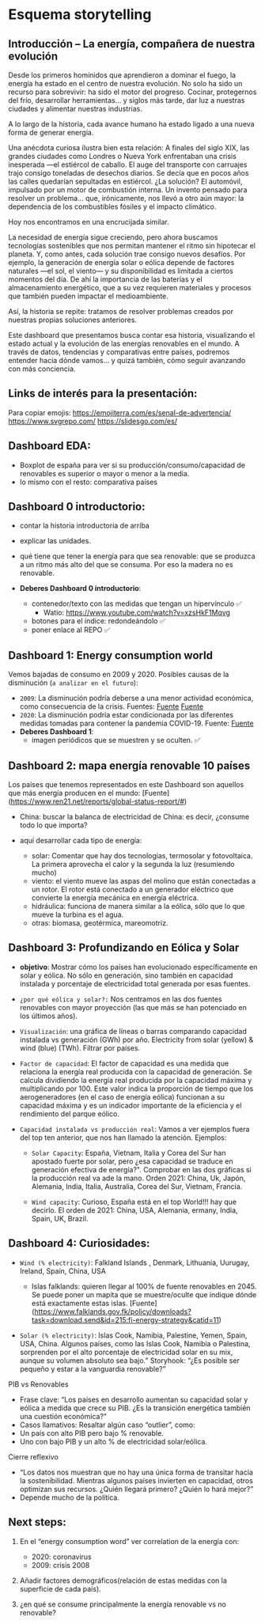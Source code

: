 # Esquema storytelling

## Introducción – La energía, compañera de nuestra evolución

Desde los primeros homínidos que aprendieron a dominar el fuego, la energía ha estado en el centro de nuestra evolución. No solo ha sido un recurso para sobrevivir: ha sido el motor del progreso. Cocinar, protegernos del frío, desarrollar herramientas… y siglos más tarde, dar luz a nuestras ciudades y alimentar nuestras industrias.

A lo largo de la historia, cada avance humano ha estado ligado a una nueva forma de generar energía.

Una anécdota curiosa ilustra bien esta relación:
A finales del siglo XIX, las grandes ciudades como Londres o Nueva York enfrentaban una crisis inesperada —el estiércol de caballo. El auge del transporte con carruajes trajo consigo toneladas de desechos diarios. Se decía que en pocos años las calles quedarían sepultadas en estiércol. ¿La solución? El automóvil, impulsado por un motor de combustión interna. Un invento pensado para resolver un problema… que, irónicamente, nos llevó a otro aún mayor: la dependencia de los combustibles fósiles y el impacto climático.

Hoy nos encontramos en una encrucijada similar.

La necesidad de energía sigue creciendo, pero ahora buscamos tecnologías sostenibles que nos permitan mantener el ritmo sin hipotecar el planeta. Y, como antes, cada solución trae consigo nuevos desafíos.
Por ejemplo, la generación de energía solar o eólica depende de factores naturales —el sol, el viento— y su disponibilidad es limitada a ciertos momentos del día. De ahí la importancia de las baterías y el almacenamiento energético, que a su vez requieren materiales y procesos que también pueden impactar el medioambiente.

Así, la historia se repite: tratamos de resolver problemas creados por nuestras propias soluciones anteriores.

Este dashboard que presentamos busca contar esa historia, visualizando el estado actual y la evolución de las energías renovables en el mundo. A través de datos, tendencias y comparativas entre países, podremos entender hacia dónde vamos… y quizá también, cómo seguir avanzando con más conciencia.

## Links de interés para la presentación:
Para copiar emojis: https://emojiterra.com/es/senal-de-advertencia/ 
https://www.svgrepo.com/
https://slidesgo.com/es/

## Dashboard EDA:
- Boxplot de españa para ver si su producción/consumo/capacidad de renovables es superior o mayor o menor a la media.
- lo mismo con el resto: comparativa países

## Dashboard 0 introductorio:
- contar la historia introductoria de arriba
- explicar las unidades. 
- qué tiene que tener la energía para que sea renovable: que se produzca a un ritmo más alto del que se consuma. Por eso la madera no es renovable.

- **Deberes Dashboard 0 introductorio**:
    - contenedor/texto con las medidas que tengan un hipervínculo ✅
        - Watio: https://www.youtube.com/watch?v=xzsHkF1Mqvg 
    - botones para el índice: redondeándolo ✅
    - poner enlace al REPO ✅


## Dashboard 1: Energy consumption world
Vemos bajadas de consumo en 2009 y 2020. Posibles causas de la disminución (`a analizar en el futuro`):
- `2009`:  La disminución podría deberse a una menor actividad económica, como consecuencia de la crisis. Fuentes:
[Fuente](https://elpais.com/economia/2009/12/30/actualidad/1262161977_850215.html#:~:text=El%20consumo%20de%20energ%C3%ADa%20el%C3%A9ctrica,publicado%20por%20la%20patronal%20Unesa.)
[Fuente](https://www.miteco.gob.es/content/dam/miteco/es/energia/files-1/balances/Balances/LibrosEnergia/Energia_2009.pdf)
- `2020`: La disminución podría estar condicionada por las diferentes medidas tomadas para contener la pandemia COVID-19. Fuente:
[Fuente](https://www.ree.es/sites/default/files/publication/2022/05/downloadable/inf_sis_elec_ree_2020_0.pdf)
- **Deberes Dashboard 1**:
    - imagen periódicos que se muestren y se oculten. ✅



## Dashboard 2: mapa energía renovable 10 países
Los países que tenemos representados en este Dashboard son aquellos que más energía producen en el mundo: 
[Fuente] (https://www.ren21.net/reports/global-status-report/#)
- China: buscar la balanca de electricidad de China: es decir, ¿consume todo lo que importa?

- aquí desarrollar cada tipo de energía: 
    - solar: Comentar que hay dos tecnologías, termosolar y fotovoltaica. La primera aprovecha el calor y la segunda la luz (resumiendo mucho)
    - viento: el viento mueve las aspas del molino que están conectadas a un rotor. El rotor está conectado a un generador eléctrico que convierte la energía mecánica en energía eléctrica.  
    - hidráulica: funciona de manera similar a la eólica, sólo que lo que mueve la turbina es el agua. 
    - otras: biomasa, geotérmica, mareomotriz. 




## Dashboard 3: Profundizando en Eólica y Solar
- **objetivo**: Mostrar cómo los países han evolucionado específicamente en solar y eólica. No sólo en generación, sino también en capacidad instalada y porcentaje de electricidad total generada por esas fuentes.

- `¿por qué eólica y solar?:` Nos centramos en las dos fuentes renovables con mayor proyección (las que más se han potenciado en los últimos años). 

- `Visualización`: una gráfica de líneas o barras comparando capacidad instalada vs generación (GWh) por año. Electricity from solar (yellow) & wind (blue) (TWh). Filtrar por países.

- `Factor de capacidad`: El factor de capacidad es una medida que relaciona la energía real producida con la capacidad de generación. Se calcula dividiendo la energía real producida por la capacidad máxima y multiplicando por 100. Este valor indica la proporción de tiempo que los aerogeneradores (en el caso de energía eólica) funcionan a su capacidad máxima y es un indicador importante de la eficiencia y el rendimiento del parque eólico. 

- `Capacidad instalada vs producción real`: Vamos a ver ejemplos fuera del top ten anterior, que nos han llamado la atención. Ejemplos: 

    - `Solar Capacity`: España, Vietnam, Italia y Corea del Sur han apostado fuerte por solar, pero ¿esa capacidad se traduce en generación efectiva de energía?". Comprobar en las dos gráficas si la producción real va ade la mano. Orden 2021: China, Uk, Japón, Alemania, India, Italia, Australia, Corea del Sur, Vietnam, Francia.

    - `Wind capacity`: Curioso, España está en el top World!!! hay que decirlo. El orden de 2021: China, USA, Alemania, ermany, India, Spain, UK, Brazil.


## Dashboard 4: Curiosidades:

- `Wind (% electricity)`: Falkland Islands	, Denmark, Lithuania, Uurugay, Ireland, Spain, China, USA
    - Islas falklands: quieren llegar al 100% de fuente renovables en 2045. Se puede poner un mapita que se muestre/oculte que indique dónde está exactamente estas islas.
    [Fuente] (https://www.falklands.gov.fk/policy/downloads?task=download.send&id=215:fi-energy-strategy&catid=11)

- `Solar (% electricity)`: Islas Cook, Namibia, Palestine, Yemen, Spain, USA, China.
Algunos países, como las Islas Cook, Namibia o Palestina, sorprenden por el alto porcentaje de electricidad solar en su mix, aunque su volumen absoluto sea bajo.”
Storyhook: “¿Es posible ser pequeño y estar a la vanguardia renovable?”


PIB vs Renovables
- Frase clave: “Los países en desarrollo aumentan su capacidad solar y eólica a medida que crece su PIB. ¿Es la transición energética también una cuestión económica?”
- Casos llamativos: Resaltar algún caso “outlier”, como:
- Un país con alto PIB pero bajo % renovable.
- Uno con bajo PIB y un alto % de electricidad solar/eólica.

Cierre reflexivo
- “Los datos nos muestran que no hay una única forma de transitar hacia la sostenibilidad. Mientras algunos países invierten en capacidad, otros optimizan sus recursos. ¿Quién llegará primero? ¿Quién lo hará mejor?”
-  Depende mucho de la política.




## Next steps:
1. En el “energy consumption word” ver correlation de la energía con:
    - 2020: coronavirus
    - 2009: crisis 2008

2. Añadir factores demográficos(relación de estas medidas con la superficie de cada país).

3. ¿en qué se consume principalmente la energía renovable vs no renovable? 
